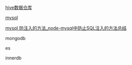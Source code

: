 
[hive数据仓库](https://blog.csdn.net/qq_44676946/article/details/123512039)

[mysql]()

[mysql 防注入的方法_node-mysql中防止SQL注入的方法总结](https://blog.csdn.net/weixin_39688019/article/details/113150417)

mongodb

es

innerdb

